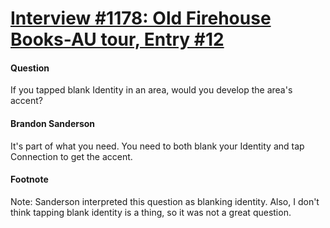 # [Interview #1178: Old Firehouse Books-AU tour, Entry #12](https://www.theoryland.com/intvmain.php?i=1178#12)

#### Question

If you tapped blank Identity in an area, would you develop the area's accent?

#### Brandon Sanderson

It's part of what you need. You need to both blank your Identity and tap Connection to get the accent.

#### Footnote

Note: Sanderson interpreted this question as blanking identity. Also, I don't think tapping blank identity is a thing, so it was not a great question.

